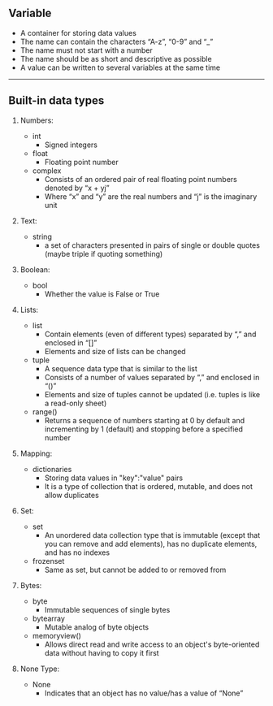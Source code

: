 Variable
--------
- A container for storing data values
- The name can contain the characters “A-z”, “0-9” and “_”
- The name must not start with a number
- The name should be as short and descriptive as possible
- A value can be written to several variables at the same time
----------------------------------------


Built-in data types
-------------------
1. Numbers:
    - int 
      - Signed integers
    - float
      - Floating point number
    - complex 
      - Consists of an ordered pair of real floating point numbers denoted by “x + yj” 
      - Where “x” and “y” are the real numbers and “j” is the imaginary unit

2. Text:
    - string 
      - a set of characters presented in pairs of single or double quotes (maybe triple if quoting something)

3. Boolean:
    - bool 
        - Whether the value is False or True

4. Lists:
    - list
        - Contain elements (even of different types) separated by “,” and enclosed in “[]”
        - Elements and size of lists can be changed
    - tuple
      - A sequence data type that is similar to the list
      - Consists of a number of values separated by “,” and enclosed in “()”
      - Elements and size of tuples cannot be updated (i.e. tuples is like a read-only sheet)
    - range()
      - Returns a sequence of numbers starting at 0 by default and incrementing by 1 (default) and stopping before a specified number

5. Mapping:
    - dictionaries
      - Storing data values in "key":"value" pairs
      - It is a type of collection that is ordered, mutable, and does not allow duplicates

6. Set:
    - set
      - An unordered data collection type that is immutable (except that you can remove and add elements), has no duplicate elements, and has no indexes
    - frozenset
      - Same as set, but cannot be added to or removed from

7. Bytes:
    - byte
      - Immutable sequences of single bytes
    - bytearray
      -  Mutable analog of byte objects
    - memoryview()
      -  Allows direct read and write access to an object's byte-oriented data without having to copy it first

8. None Type:
    - None
      - Indicates that an object has no value/has a value of “None”
